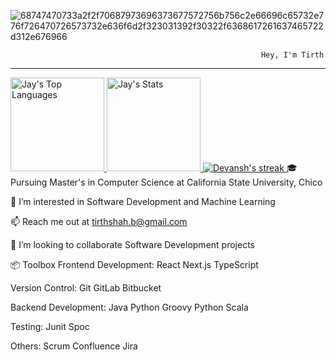 ![68747470733a2f2f70687973696373677572756b756c2e66696c65732e776f726470726573732e636f6d2f323031392f30322f6368617261637465722d312e676966](https://github.com/user-attachments/assets/88deb188-e130-4eaf-a2d3-4bd46f1f4213)

                                                            Hey, I'm Tirth 
_______________________________________________________________________________________________________________________________________________________________________________________________________________________

<a href="https://github.com/shahtirth07">
<img height="150" src="https://github-readme-stats.vercel.app/api/top-langs/?username=shahtirth07&&hide_title=false&hide_border=true&layout=compact&langs_count=8&exclude_repo=comp426&text_color=fff7ff&icon_color=ffffff&bg_color=151515" alt="Jay's Top Languages" />

<a href="https://github.com/shahtirth07">
<img height="150" src="https://github-readme-stats.vercel.app/api?username=shahtirth07&hide_title=false&hide_border=true&show_icons=true&include_all_commits=true&count_private=true&line_height=21&text_color=fff7ff&icon_color=ffffff&bg_color=151515" alt="Jay's Stats" />
</a>

<a href="https://github.com/shahtirth07">
    <img title="🔥 Get streak stats for your profile at git.io/streak-stats" alt="Devansh's streak" src="http://github-readme-streak-stats.herokuapp.com?user=jaymalave&theme=tokyonight&hide_border=true"/>
</a>
🎓 Pursuing Master's in Computer Science at California State University, Chico

🔭 I’m interested in Software Development and Machine Learning

📫 Reach me out at tirthshah.b@gmail.com

💞️ I’m looking to collaborate Software Development projects 



📦 Toolbox
Frontend Development: React Next.js TypeScript 

Version Control: Git GitLab Bitbucket

Backend Development: Java Python Groovy Python Scala

Testing: Junit Spoc

Others: Scrum Confluence Jira
